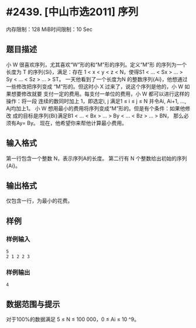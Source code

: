 # #2439. [中山市选2011] 序列

内存限制：128 MiB时间限制：10 Sec

## 题目描述

小 W 很喜欢序列，尤其喜欢&ldquo;W&rdquo;形的和&ldquo;M&rdquo;形的序列。定义&ldquo;M&rdquo;形
的序列为一个长度为 T 的序列{Si}，满足：存在 1 < x < y < z < N，使得S1 < ... < 
Sx > ... > Sy < ... < Sz > ... > ST。 
一天他看到了一个长度为N 的整数序列{Ai}，他想通过一些修改把序列变成
&ldquo;M&rdquo;形的。但这时小 X 过来了，说这个序列是他的，小 W 如果想要修改就要
支付一定的费用。每支付一单位的费用，小 W 都可以进行这样的操作：将一段
连续的数同时加上 1，即选定i, j 满足1 &le; i &le; j &le; N 并令Ai, Ai+1, ..., Aj均加上1。 
小 W 想用最小的费用将序列变成&ldquo;M&rdquo;形的。但是有个条件：如果他修改
成的目标是序列{Bi}满足B1 < ... < Bx > ... > By < ... < Bz > ... > BN， 那么必须有Ay= 
By。 
现在，他希望你来帮他计算最小费用。

## 输入格式

第一行包含一个整数 N，表示序列A的长度。 
第二行有 N 个整数给出初始的序列{Ai}。

## 输出格式

仅包含一行，为最小的花费。

## 样例

### 样例输入

    
    5 
    2 1 2 2 3  
    

### 样例输出

    
    4
    

## 数据范围与提示

对于100%的数据满足 5 &le; N &le; 100 000，0 &le; Ai &le; 10 ^9。
